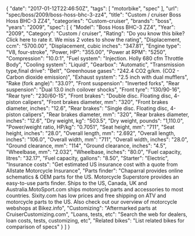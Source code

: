 {
    "date": "2017-01-12T22:46:50Z",
    "tags": [
        "motorbike",
        "spec"
    ],
    "url": "spec\/boss\/2009\/boss-hoss-bhc-3-zz4",
    "title": "Custom \/ cruiser Boss Hoss BHC-3 ZZ4",
    "categories": "Custom-cruiser",
    "brands": "boss",
    "years": "2009",
    "spec": [
        {
            "Model": "Boss Hoss BHC-3 ZZ4",
            "Year": "2009",
            "Category": "Custom \/ cruiser",
            "Rating": "Do you know this bike?Click here to rate it. We miss 2 votes to show the rating",
            "Displacement, ccm": "5700.00",
            "Displacement, cubic inches": "347.81",
            "Engine type": "V8, four-stroke",
            "Power, HP": "355.00",
            "Power at RPM": "5250",
            "Compression": "10.0:1",
            "Fuel system": "Injection. Holly 680 cfm Throttle Body",
            "Cooling system": "Liquid",
            "Gearbox": "Automatic",
            "Transmission type,final drive": "Belt",
            "Greenhouse gases": "242.4 CO2 g\/km. (CO2 - Carbon dioxide emission)",
            "Exhaust system": "2.5 inch with dual mufflers",
            "Rake (fork angle)": "33.0?",
            "Front suspension": "Inverted forks",
            "Rear suspension": "Dual 13.0 inch coilover shocks",
            "Front tyre": "130\/90-16",
            "Rear tyre": "230\/60-15",
            "Front brakes": "Double disc. Floating disc, 4-piston calipers",
            "Front brakes diameter, mm": "320",
            "Front brakes diameter, inches": "12.6",
            "Rear brakes": "Single disc. Floating disc, 4-piston calipers",
            "Rear brakes diameter, mm": "320",
            "Rear brakes diameter, inches": "12.6",
            "Dry weight, kg": "503.5",
            "Dry weight, pounds": "1,110.0",
            "Power\/weight ratio, HP\/kg": "0.7051",
            "Seat height, mm": "711",
            "Seat height, inches": "28.0",
            "Overall length, mm": "2.692",
            "Overall length, inches": "106.0",
            "Overall width, mm": "711",
            "Overall width, inches": "28.0",
            "Ground clearance, mm": "114",
            "Ground clearance, inches": "4.5",
            "Wheelbase, mm": "2.032",
            "Wheelbase, inches": "80.0",
            "Fuel capacity, litres": "32.17",
            "Fuel capacity, gallons": "8.50",
            "Starter": "Electric",
            "Insurance costs": "Get estimated US insurance cost with a quote from Allstate Motorcycle Insurance",
            "Parts finder": "Chaparral provides online schematics & OEM parts for the US.   Motorcycle Superstore provides an easy-to-use parts finder. Ships to the US, Canada, UK and Australia.MotoSport.com ships motorcycle parts and accessories to most countries.    Sixity.com has low prices and free shipping on ATV and motorcycle parts to the US. Also check out our overview of motorcycle webshops at Bikez.info",
            "Customizing": "Aftermarked parts at CruiserCustomizing.com",
            "Loans, tests, etc": "Search the web for dealers, loan costs, tests, customizing, etc",
            "Related bikes": "List related bikes for comparison of specs"
        }
    ]
}